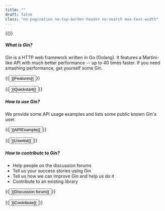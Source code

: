 ```yaml
---
title: ""
draft: false
class: "no-pagination no-top-border-header no-search max-text-width"
---
```


{{<title-card>}}

##### What is Gin?

Gin is a HTTP web framework written in Go (Golang). It features a Martini-like API with much better performance -- up to 40 times faster. If you need smashing performance, get yourself some Gin.

{{<button class="btn-light" icon="true" href="/introduction/#features">}}Features{{</button>}}

{{<button class="btn-light" icon="true" href="/quickstart">}}Quickstart{{</button>}}

##### How to use Gin?

We provide some API usage examples and lists some public known Gin's user.

{{<button class="btn-light" icon="true" href="/api-example">}}APIExample{{</button>}}

{{<button class="btn-light" icon="true" href="/users">}}Userlist{{</button>}}

##### How to contribute to Gin?

* Help people on the discussion forums
* Tell us your success stories using Gin
* Tell us how we can improve Gin and help us do it
* Contribute to an existing library

{{<button class="btn-light" icon="true" href="https://gitter.im/gin-gonic/gin">}}Discussion forum{{</button>}}

{{<button class="btn-light" icon="true" href="https://github.com/gin-gonic/gin">}}Contribute{{</button>}}

